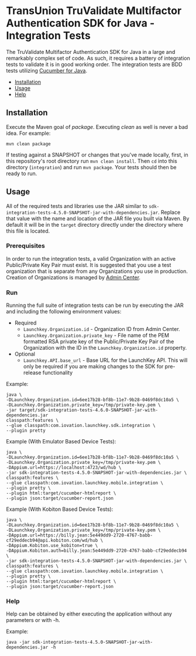# TransUnion TruValidate Multifactor Authentication SDK for Java - Integration Tests

The TruValidate Multifactor Authentication SDK for Java in a large and remarkably complex set of code. As such, it requires a battery of integration
tests to validate it is in good working order. The integration tests are BDD tests utilizing
[Cucumber for Java](https://cucumber.io/docs/reference/jvm#java).

  * [Installation](#installation)
  * [Usage](#usage)
  * [Help](#help)


## <a name="installation"></a>Installation

Execute the Maven goal of _package_. Executing _clean_ as well is never a bad idea.  For example:

```
mvn clean package
```

If testing against a SNAPSHOT or changes that you've made locally, first, in this repository's root directory run 
`mvn clean install`. Then `cd` into this directory (`integration`) and run `mvn package`. Your tests should
then be ready to run.

## <a name="usage"></a>Usage

All of the required tests and libraries use the JAR similar to 
`sdk-integration-tests-4.5.0-SNAPSHOT-jar-with-dependencies.jar`. Replace that value with the name and location
of the JAR file you built via Maven. By default it will be in the `target`
directory directly under the directory where this file is located.

### <a name="prerequisites"></a>Prerequisites

In order to run the integration tests, a valid Organization with an active Public/Private Key Pair must exist. It is 
suggested that you use a test organization that is separate from any Organizations you use in production. Creation of
Organizations is managed by [Admin Center](https://admin.launchkey.com).

### <a name="run"></a>Run
  
Running the full suite of integration tests can be run by executing the JAR and including the following environment
values:

* Required
    * `Launchkey.Organization.id` - Organization ID from Admin Center.
    * `Launchkey.Organization.private_key` - File name of the PEM formatted RSA private key of the Public/Private Key Pair
    of the Organization with the ID in the `Launchkey.Organization.id` property.
* Optional
    * `Launchkey.API.base_url` - Base URL for the LaunchKey API. This will only be required if you are making changes
        to the SDK for pre-release functionality 

Example:
```
java \
-DLaunchkey.Organization.id=6ee17b28-bf8b-11e7-9b28-0469f8dc10a5 \
-DLaunchkey.Organization.private_key=/tmp/private-key.pem \
-jar target/sdk-integration-tests-4.6.0-SNAPSHOT-jar-with-dependencies.jar
classpath:features \
--glue classpath:com.iovation.launchkey.sdk.integration \
--plugin pretty
```

Example (With Emulator Based Device Tests):
 
 ```
 java \
 -DLaunchkey.Organization.id=6ee17b28-bf8b-11e7-9b28-0469f8dc10a5 \
 -DLaunchkey.Organization.private_key=/tmp/private-key.pem \
 -DAppium.url=https://localhost:4723/wd/hub \
 -jar sdk-integration-tests-4.5.0-SNAPSHOT-jar-with-dependencies.jar \
 classpath:features \
 --glue classpath:com.iovation.launchkey.mobile.integration \
 --plugin pretty \
 --plugin html:target/cucumber-htmlreport \
 --plugin json:target/cucumber-report.json
 ```

Example (With Kobiton Based Device Tests):

```
java \
-DLaunchkey.Organization.id=6ee17b28-bf8b-11e7-9b28-0469f8dc10a5 \
-DLaunchkey.Organization.private_key=/tmp/private-key.pem \
-DAppium.url=https://billy.jean:5e449dd9-2720-4767-babb-cf29eddecb94@api.kobiton.com/wd/hub \
-DAppium.Kobiton.use_kobiton=true \
-DAppium.Kobiton.auth=billy.jean:5e449dd9-2720-4767-babb-cf29eddecb94 \
-jar sdk-integration-tests-4.5.0-SNAPSHOT-jar-with-dependencies.jar \
classpath:features \
--glue classpath:com.iovation.launchkey.mobile.integration \
--plugin pretty \
--plugin html:target/cucumber-htmlreport \
--plugin json:target/cucumber-report.json
```

### <a name="help"></a>Help
  
Help can be obtained by either executing the application without any parameters or with -h.

Example:
```
java -jar sdk-integration-tests-4.5.0-SNAPSHOT-jar-with-dependencies.jar -h
```
